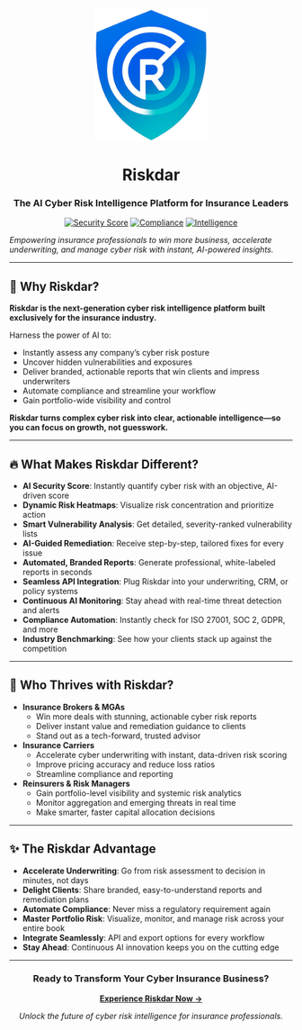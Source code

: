 <div align="center">
  <img src="./logo.png" alt="RiskDar Logo" width="200" height="auto" />

  # Riskdar
  ### The AI Cyber Risk Intelligence Platform for Insurance Leaders

  [![Security Score](https://img.shields.io/badge/Security-AI%20Powered-brightgreen)](#)
  [![Compliance](https://img.shields.io/badge/Compliance-Multi%20Framework-blue)](#)
  [![Intelligence](https://img.shields.io/badge/Intelligence-Autonomous-purple)](#)
</div>

*Empowering insurance professionals to win more business, accelerate underwriting, and manage cyber risk with instant, AI-powered insights.*

---

## 🚀 Why Riskdar?

**Riskdar is the next-generation cyber risk intelligence platform built exclusively for the insurance industry.**

Harness the power of AI to:
- Instantly assess any company’s cyber risk posture
- Uncover hidden vulnerabilities and exposures
- Deliver branded, actionable reports that win clients and impress underwriters
- Automate compliance and streamline your workflow
- Gain portfolio-wide visibility and control

**Riskdar turns complex cyber risk into clear, actionable intelligence—so you can focus on growth, not guesswork.**

---

## 🔥 What Makes Riskdar Different?

- **AI Security Score**: Instantly quantify cyber risk with an objective, AI-driven score
- **Dynamic Risk Heatmaps**: Visualize risk concentration and prioritize action
- **Smart Vulnerability Analysis**: Get detailed, severity-ranked vulnerability lists
- **AI-Guided Remediation**: Receive step-by-step, tailored fixes for every issue
- **Automated, Branded Reports**: Generate professional, white-labeled reports in seconds
- **Seamless API Integration**: Plug Riskdar into your underwriting, CRM, or policy systems
- **Continuous AI Monitoring**: Stay ahead with real-time threat detection and alerts
- **Compliance Automation**: Instantly check for ISO 27001, SOC 2, GDPR, and more
- **Industry Benchmarking**: See how your clients stack up against the competition

---

## 🎯 Who Thrives with Riskdar?

- **Insurance Brokers & MGAs**
  - Win more deals with stunning, actionable cyber risk reports
  - Deliver instant value and remediation guidance to clients
  - Stand out as a tech-forward, trusted advisor
- **Insurance Carriers**
  - Accelerate cyber underwriting with instant, data-driven risk scoring
  - Improve pricing accuracy and reduce loss ratios
  - Streamline compliance and reporting
- **Reinsurers & Risk Managers**
  - Gain portfolio-level visibility and systemic risk analytics
  - Monitor aggregation and emerging threats in real time
  - Make smarter, faster capital allocation decisions

---

## ✨ The Riskdar Advantage

- **Accelerate Underwriting**: Go from risk assessment to decision in minutes, not days
- **Delight Clients**: Share branded, easy-to-understand reports and remediation plans
- **Automate Compliance**: Never miss a regulatory requirement again
- **Master Portfolio Risk**: Visualize, monitor, and manage risk across your entire book
- **Integrate Seamlessly**: API and export options for every workflow
- **Stay Ahead**: Continuous AI innovation keeps you on the cutting edge

---

<div align="center">

### Ready to Transform Your Cyber Insurance Business?

**[Experience Riskdar Now →](https://riskdar.com)**

*Unlock the future of cyber risk intelligence for insurance professionals.*

</div>
